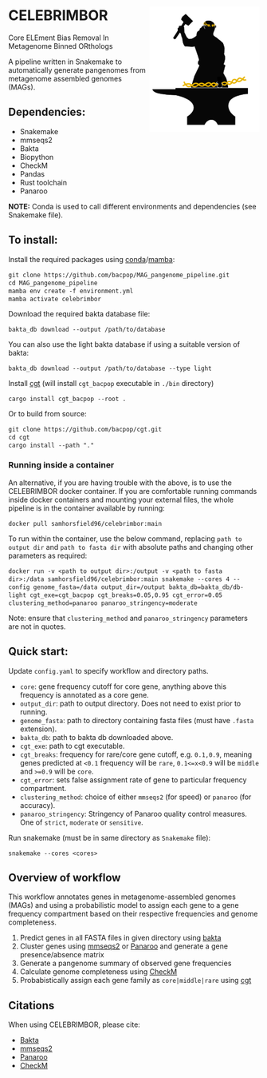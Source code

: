 # CELEBRIMBOR <img src='celebrimbor_logo.png' align="right" height="250" />

Core ELEment Bias Removal In Metagenome Binned ORthologs

A pipeline written in Snakemake to automatically generate pangenomes from metagenome assembled genomes (MAGs).

## Dependencies:

* Snakemake
* mmseqs2
* Bakta
* Biopython
* CheckM
* Pandas
* Rust toolchain
* Panaroo

**NOTE:** Conda is used to call different environments and dependencies (see Snakemake file).

## To install:

Install the required packages using [conda](https://conda.io/projects/conda/en/latest/user-guide/install/index.html)/[mamba](https://github.com/mamba-org/mamba):

```
git clone https://github.com/bacpop/MAG_pangenome_pipeline.git
cd MAG_pangenome_pipeline
mamba env create -f environment.yml
mamba activate celebrimbor
```

Download the required bakta database file:

```
bakta_db download --output /path/to/database
```

You can also use the light bakta database if using a suitable version of bakta:

```
bakta_db download --output /path/to/database --type light
```

Install [cgt](https://github.com/bacpop/cgt) (will install `cgt_bacpop` executable in `./bin` directory)
```
cargo install cgt_bacpop --root .
```

Or to build from source:
```
git clone https://github.com/bacpop/cgt.git
cd cgt
cargo install --path "."
```

### Running inside a container

An alternative, if you are having trouble with the above, is to use the CELEBRIMBOR docker
container. If you are comfortable running commands inside docker containers and mounting
your external files, the whole pipeline is in the container available by running:

```
docker pull samhorsfield96/celebrimbor:main
```

To run within the container, use the below command, replacing `path to output dir` and `path to fasta dir` with absolute paths and changing other parameters as required:

```
docker run -v <path to output dir>:/output -v <path to fasta dir>:/data samhorsfield96/celebrimbor:main snakemake --cores 4 --config genome_fasta=/data output_dir=/output bakta_db=bakta_db/db-light cgt_exe=cgt_bacpop cgt_breaks=0.05,0.95 cgt_error=0.05 clustering_method=panaroo panaroo_stringency=moderate
```

Note: ensure that `clustering_method` and `panaroo_stringency` parameters are not in quotes.

## Quick start:

Update `config.yaml` to specify workflow and directory paths.
- `core`: gene frequency cutoff for core gene, anything above this frequency is annotated as a core gene.
- `output_dir`: path to output directory. Does not need to exist prior to running.
- `genome_fasta`: path to directory containing fasta files (must have `.fasta` extension).
- `bakta_db`: path to bakta db downloaded above.
- `cgt_exe`: path to cgt executable.
- `cgt_breaks`: frequency for rare/core gene cutoff, e.g. `0.1,0.9`, meaning genes predicted at `<0.1` frequency will be `rare`, `0.1<=x<0.9` will be `middle` and `>=0.9` will be `core`.
- `cgt_error`: sets false assignment rate of gene to particular frequency compartment.
- `clustering_method`: choice of either `mmseqs2` (for speed) or `panaroo` (for accuracy).
- `panaroo_stringency`: Stringency of Panaroo quality control measures. One of `strict`, `moderate` or `sensitive`.

Run snakemake (must be in same directory as `Snakemake` file):

```
snakemake --cores <cores>
```

## Overview of workflow

This workflow annotates genes in metagenome-assembled genomes (MAGs) and using a probabilistic model to assign each gene to a gene frequency compartment based on their respective frequencies and genome completeness.

1. Predict genes in all FASTA files in given directory using [bakta](https://github.com/oschwengers/bakta)
1. Cluster genes using [mmseqs2](https://github.com/soedinglab/MMseqs2) or [Panaroo](https://github.com/gtonkinhill/panaroo) and generate a gene presence/absence matrix
1. Generate a pangenome summary of observed gene frequencies
1. Calculate genome completeness using [CheckM](https://github.com/Ecogenomics/CheckM)
1. Probabistically assign each gene family as `core|middle|rare` using [cgt](https://github.com/bacpop/cgt)

## Citations

When using CELEBRIMBOR, please cite:

- [Bakta](https://www.microbiologyresearch.org/content/journal/mgen/10.1099/mgen.0.000685#tab2)
- [mmseqs2](https://www.nature.com/articles/nbt.3988)
- [Panaroo](https://genomebiology.biomedcentral.com/articles/10.1186/s13059-020-02090-4)
- [CheckM](https://genome.cshlp.org/content/25/7/1043)





